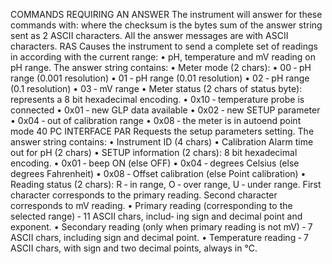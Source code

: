 COMMANDS REQUIRING AN ANSWER
The instrument will answer for these commands with:
<STX> <answer> <checksum> <ETX>
where the checksum is the bytes sum of the answer string sent as 2 ASCII characters.
All the answer messages are with ASCII characters.
RAS Causes the instrument to send a complete set of readings in according with the current
range:
• pH, temperature and mV reading on pH range.
The answer string contains:
• Meter mode (2 chars):
• 00 ‑ pH range (0.001 resolution)
• 01 ‑ pH range (0.01 resolution)
• 02 ‑ pH range (0.1 resolution)
• 03 ‑ mV range
• Meter status (2 chars of status byte): represents a 8 bit hexadecimal
encoding.
• 0x10 ‑ temperature probe is connected
• 0x01 ‑ new GLP data available
• 0x02 ‑ new SETUP parameter
• 0x04 ‑ out of calibration range
• 0x08 ‑ the meter is in autoend point mode
40 PC INTERFACE
PAR Requests the setup parameters setting.
The answer string contains:
• Instrument ID (4 chars)
• Calibration Alarm time out for pH (2 chars)
• SETUP information (2 chars): 8 bit hexadecimal encoding.
• 0x01 ‑ beep ON (else OFF)
• 0x04 ‑ degrees Celsius (else degrees Fahrenheit)
• 0x08 ‑ Offset calibration (else Point calibration)
• Reading status (2 chars): R ‑ in range, O ‑ over range, U ‑ under range. First
character corresponds to the primary reading. Second character corresponds to
mV reading.
• Primary reading (corresponding to the selected range) ‑ 11 ASCII chars, includ‑
ing sign and decimal point and exponent.
• Secondary reading (only when primary reading is not mV) ‑ 7 ASCII chars,
including sign and decimal point.
• Temperature reading ‑ 7 ASCII chars, with sign and two decimal points, always
in °C.
